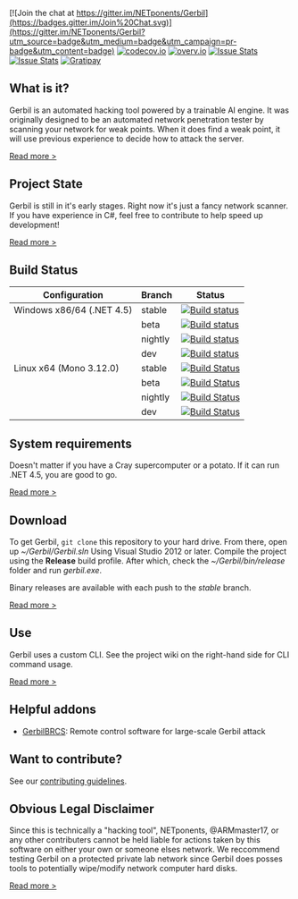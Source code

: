 [![Join the chat at https://gitter.im/NETponents/Gerbil](https://badges.gitter.im/Join%20Chat.svg)](https://gitter.im/NETponents/Gerbil?utm_source=badge&utm_medium=badge&utm_campaign=pr-badge&utm_content=badge)
[![codecov.io](https://codecov.io/github/NETponents/Gerbil/coverage.svg?branch=beta)](https://codecov.io/github/NETponents/Gerbil?branch=dev)
[![overv.io](https://img.shields.io/badge/overv.io-active-blue.svg)](https://overv.io/workspace/ARMmaster17/perfect-chimpanzee/)
[![Issue Stats](http://issuestats.com/github/NETponents/Gerbil/badge/pr?style=flat)](http://issuestats.com/github/NETponents/Gerbil)
[![Issue Stats](http://issuestats.com/github/NETponents/Gerbil/badge/issue?style=flat)](http://issuestats.com/github/NETponents/Gerbil)
[![Gratipay](https://img.shields.io/gratipay/ARMmaster17.svg)](http://gratipay.com/~ARMmaster17)

## What is it?
Gerbil is an automated hacking tool powered by a trainable AI engine. It was originally designed to be an automated network penetration tester by scanning your network for weak points. When it does find a weak point, it will use previous experience to decide how to attack the server.

[Read more >](http://github.com/NETponents/Gerbil/wiki)

## Project State
Gerbil is still in it's early stages. Right now it's just a fancy network scanner. If you have experience in C#, feel free to contribute to help speed up development!

[Read more >](http://github.com/NETponents/Gerbil/wiki/Project-State)


## Build Status

| Configuration | Branch | Status |
|---------------|--------|--------|
| Windows x86/64 (.NET 4.5) | stable | [![Build status](https://ci.appveyor.com/api/projects/status/3v9lq10jpng3i8ag/branch/stable?retina=true)](https://ci.appveyor.com/project/ARMmaster17/gerbil) |
|  | beta | [![Build status](https://ci.appveyor.com/api/projects/status/3v9lq10jpng3i8ag/branch/beta?retina=true)](https://ci.appveyor.com/project/ARMmaster17/gerbil) |
|  | nightly | [![Build status](https://ci.appveyor.com/api/projects/status/3v9lq10jpng3i8ag/branch/nightly?retina=true)](https://ci.appveyor.com/project/ARMmaster17/gerbil) |
|  | dev | [![Build status](https://ci.appveyor.com/api/projects/status/3v9lq10jpng3i8ag/branch/dev?retina=true)](https://ci.appveyor.com/project/ARMmaster17/gerbil) |
| Linux x64 (Mono 3.12.0) | stable | [![Build Status](https://travis-ci.org/NETponents/Gerbil.svg?branch=stable)](https://travis-ci.org/NETponents/Gerbil) |
|  | beta | [![Build Status](https://travis-ci.org/NETponents/Gerbil.svg?branch=beta)](https://travis-ci.org/NETponents/Gerbil) |
|  | nightly | [![Build Status](https://travis-ci.org/NETponents/Gerbil.svg?branch=nightly)](https://travis-ci.org/NETponents/Gerbil) |
|  | dev | [![Build Status](https://travis-ci.org/NETponents/Gerbil.svg?branch=dev)](https://travis-ci.org/NETponents/Gerbil) |

## System requirements
Doesn't matter if you have a Cray supercomputer or a potato. If it can run .NET 4.5, you are good to go.

[Read more >](http://github.com/NETponents/Gerbil/wiki/System-Requirements)

## Download
To get Gerbil, `git clone` this repository to your hard drive. From there, open up *~/Gerbil/Gerbil.sln* Using Visual Studio 2012 or later. Compile the project using the **Release** build profile. After which, check the *~/Gerbil/bin/release* folder and run *gerbil.exe*.

Binary releases are available with each push to the *stable* branch.

[Read more >](http://github.com/NETponents/Gerbil/wiki/Download)

## Use
Gerbil uses a custom CLI. See the project wiki on the right-hand side for CLI command usage.

[Read more >](http://github.com/NETponents/Gerbil/wiki/CLI-Commands)

## Helpful addons
- [GerbilBRCS](https://github.com/NETponents/GerbilBRCService): Remote control software for large-scale Gerbil attack

## Want to contribute?

See our [contributing guidelines](http://github.com/NETponents/Gerbil/tree/dev/CONTRIBUTING.md).

## Obvious Legal Disclaimer
Since this is technically a "hacking tool", NETponents, @ARMmaster17, or any other contributers cannot be held liable for actions taken by this software on either your own or someone elses network. We reccommend testing Gerbil on a protected private lab network since Gerbil does posses tools to potentially wipe/modify network computer hard disks.

[Read more >](http://github.com/NETponents/Gerbil/wiki/Legal-Disclaimer)

